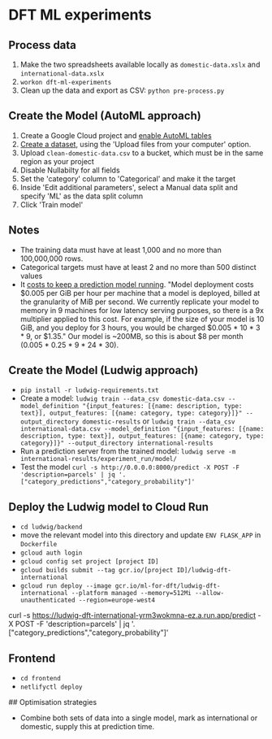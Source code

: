 # DFT ML experiments

## Process data

1. Make the two spreadsheets available locally as `domestic-data.xslx` and `international-data.xslx`
2. `workon dft-ml-experiments`
3. Clean up the data and export as CSV: `python pre-process.py`

## Create the Model (AutoML approach)

1. Create a Google Cloud project and [enable AutoML tables](https://cloud.google.com/automl-tables/docs/quickstart#before_you_begin)
2. [Create a dataset](https://cloud.google.com/automl-tables/docs/quickstart#create_a_dataset_and_train_a_model), using the 'Upload files from your computer' option.
3. Upload `clean-domestic-data.csv` to a bucket, which must be in the same region as your project
4. Disable Nullabilty for all fields
5. Set the 'category' column to 'Categorical' and make it the target
6. Inside 'Edit additional parameters', select a Manual data split and specify 'ML' as the data split column
7. Click 'Train model'

## Notes

- The training data must have at least 1,000 and no more than 100,000,000 rows.
-  Categorical targets must have at least 2 and no more than 500 distinct values
- It [costs to keep a prediction model running](https://cloud.google.com/automl-tables/pricing). "Model deployment costs $0.005 per GiB per hour per machine that a model is deployed, billed at the granularity of MiB per second. We currently replicate your model to memory in 9 machines for low latency serving purposes, so there is a 9x multiplier applied to this cost. For example, if the size of your model is 10 GiB, and you deploy for 3 hours, you would be charged $0.005 * 10 * 3 * 9, or $1.35." Our model is ~200MB, so this is about $8 per month (0.005 * 0.25 * 9 * 24 * 30).

## Create the Model (Ludwig approach)
- `pip install -r ludwig-requirements.txt`
- Create a model: `ludwig train --data_csv domestic-data.csv --model_definition "{input_features: [{name: description, type: text}], output_features: [{name: category, type: category}]}" --output_directory domestic-results` or `ludwig train --data_csv international-data.csv --model_definition "{input_features: [{name: description, type: text}], output_features: [{name: category, type: category}]}" --output_directory international-results`
- Run a prediction server from the trained model: `ludwig serve -m international-results/experiment_run/model/`
- Test the model `curl -s http://0.0.0.0:8000/predict -X POST -F 'description=parcels' | jq '.["category_predictions","category_probability"]'`

## Deploy the Ludwig model to Cloud Run
- `cd ludwig/backend`
- move the relevant model into this directory and update `ENV FLASK_APP` in `Dockerfile`
- `gcloud auth login`
- `gcloud config set project [project ID]`
- `gcloud builds submit --tag gcr.io/[project ID]/ludwig-dft-international`
- `gcloud run deploy --image gcr.io/ml-for-dft/ludwig-dft-international --platform managed --memory=512Mi --allow-unauthenticated --region=europe-west4`

curl -s https://ludwig-dft-international-yrm3wokmna-ez.a.run.app/predict -X POST -F 'description=parcels' | jq '.["category_predictions","category_probability"]'

## Frontend

- `cd frontend`
- `netlifyctl deploy`

## Optimisation strategies

- Combine both sets of data into a single model, mark as international or domestic, supply this at prediction time.